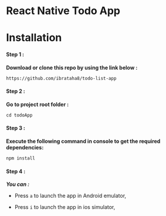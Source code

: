 # React Native Todo App

# Installation

#### Step 1 :

**Download or clone this repo by using the link below :**

```
https://github.com/ibrataha8/todo-list-app
```

#### Step 2 :

**Go to project root folder :**

```
cd todoApp
```

#### Step 3 :

**Execute the following command in console to get the required dependencies:**

```
npm install
```

#### Step 4 :

**_You can :_**

- Press `a` to launch the app in Android emulator,

* Press `i` to launch the app in ios simulator,
